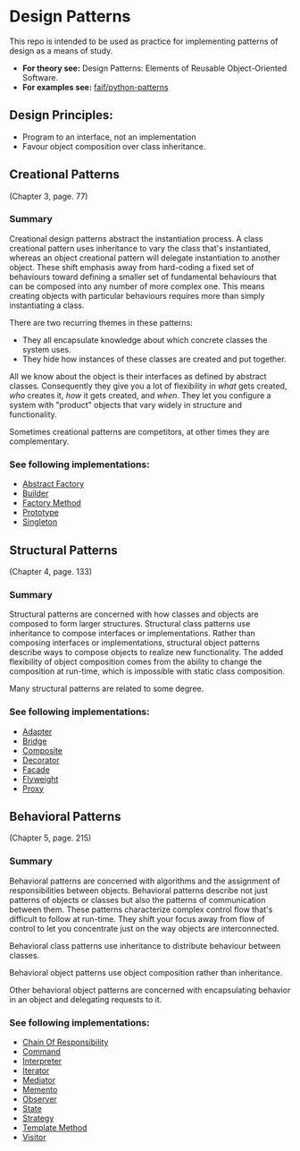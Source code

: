 # Design Patterns

This repo is intended to be used as practice for implementing patterns of design as a means of study.

 - **For theory see:** Design Patterns: Elements of Reusable Object-Oriented Software.
 - **For examples see:** [faif/python-patterns](https://github.com/faif/python-patterns)

## Design Principles:

 - Program to an interface, not an implementation
 - Favour object composition over class inheritance.

## Creational Patterns

(Chapter 3, page. 77)

### Summary

Creational design patterns abstract the instantiation process. A class creational pattern uses inheritance to vary the class that's instantiated, whereas an object creational pattern will delegate instantiation to another object.
These shift emphasis away from hard-coding a fixed set of behaviours toward defining a smaller set of fundamental behaviours that can be composed into any number of more complex one. This means creating objects with particular behaviours requires more than simply instantiating a class.

There are two recurring themes in these patterns:
 - They all encapsulate knowledge about which concrete classes the system uses.
 - They hide how instances of these classes are created and put together.

All we know about the object is their interfaces as defined by abstract classes. Consequently they give you a lot of flexibility in _what_ gets created, _who_ creates it, _how_ it gets created, and _when_. They let you configure a system with "product" objects that vary widely in structure and functionality.

Sometimes creational patterns are competitors, at other times they are complementary.

### See following implementations:

 - [Abstract Factory](design_patterns/creational/abstract_factory.py)
 - [Builder](design_patterns/creational/builder.py)
 - [Factory Method](design_patterns/creational/factory_method.py)
 - [Prototype](design_patterns/creational/prototype.py)
 - [Singleton](design_patterns/creational/singleton.py)

## Structural Patterns

(Chapter 4, page. 133)

### Summary

Structural patterns are concerned with how classes and objects are composed to form larger structures. Structural class patterns use inheritance to compose interfaces or implementations.
Rather than composing interfaces or implementations, structural object patterns describe ways to compose objects to realize new functionality. The added flexibility of object composition comes from the ability to change the composition at run-time, which is impossible with static class composition.

Many structural patterns are related to some degree.

### See following implementations:

 - [Adapter](design_patterns/structural/adapter.py)
 - [Bridge](design_patterns/structural/bridge.py)
 - [Composite](design_patterns/structural/composite.py)
 - [Decorator](design_patterns/structural/decorator.py)
 - [Facade](design_patterns/structural/facade.py)
 - [Flyweight](design_patterns/structural/flyweight.py)
 - [Proxy](design_patterns/structural/proxy.py)

## Behavioral Patterns

(Chapter 5, page. 215)

### Summary

Behavioral patterns are concerned with algorithms and the assignment of responsibilities between objects. Behavioral patterns describe not just patterns of objects or classes but also the patterns of communication between them. These patterns characterize complex control flow that's difficult to follow at run-time. They shift your focus away from flow of control to let you concentrate just on the way objects are interconnected.

Behavioral class patterns use inheritance to distribute behaviour between classes.

Behavioral object patterns use object composition rather than inheritance.

Other behavioral object patterns are concerned with encapsulating behavior in an object and delegating requests to it.

### See following implementations:

 - [Chain Of Responsibility](design_patterns/behavioral/chain_of_responsibility.py)
 - [Command](design_patterns/behavioral/command.py)
 - [Interpreter](design_patterns/behavioral/interpreter.py)
 - [Iterator](design_patterns/behavioral/iterator.py)
 - [Mediator](design_patterns/behavioral/mediator.py)
 - [Memento](design_patterns/behavioral/memento.py)
 - [Observer](design_patterns/behavioral/observer.py)
 - [State](design_patterns/behavioral/state.py)
 - [Strategy](design_patterns/behavioral/strategy.py)
 - [Template Method](design_patterns/behavioral/template_method.py)
 - [Visitor](design_patterns/behavioral/visitor.py)
